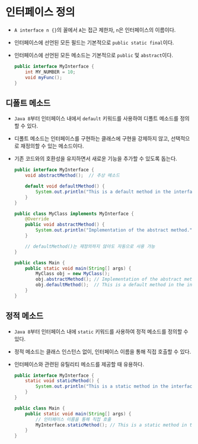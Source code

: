 # 인터페이스 정의

- `A interface n {}`의 꼴에서 `A`는 접근 제한자, `n`은 인터페이스의 이름이다.
- 인터페이스에 선언된 모든 필드는 기본적으로 `public static final`이다.
- 인터페이스에 선언된 모든 메소드는 기본적으로 `public` 및 `abstract`이다.

  ```java
  public interface MyInterface {
      int MY_NUMBER = 10;
      void myFunc();
  }
  ```

## 디폴트 메소드

- `Java 8`부터 인터페이스 내에서 `default` 키워드를 사용하여 디폴트 메소드를 정의할 수 있다.
- 디폴트 메소드는 인터페이스를 구현하는 클래스에 구현을 강제하지 않고, 선택적으로 재정의할 수 있는 메소드이다.
- 기존 코드와의 호환성을 유지하면서 새로운 기능을 추가할 수 있도록 돕는다.

  ```java
  public interface MyInterface {
      void abstractMethod();  // 추상 메소드

      default void defaultMethod() {
          System.out.println("This is a default method in the interface.");
      }
  }
  ```

  ```java
  public class MyClass implements MyInterface {
      @Override
      public void abstractMethod() {
          System.out.println("Implementation of the abstract method.");
      }

      // defaultMethod()는 재정의하지 않아도 자동으로 사용 가능
  }
  ```

  ```java
  public class Main {
      public static void main(String[] args) {
          MyClass obj = new MyClass();
          obj.abstractMethod(); // Implementation of the abstract method.
          obj.defaultMethod();  // This is a default method in the interface.
      }
  }
  ```

## 정적 메소드

- `Java 8`부터 인터페이스 내에 `static` 키워드를 사용하여 정적 메소드를 정의할 수 있다.
- 정적 메소드는 클래스 인스턴스 없이, 인터페이스 이름을 통해 직접 호출할 수 있다.
- 인터페이스와 관련된 유틸리티 메소드를 제공할 때 유용하다.

  ```java
  public interface MyInterface {
      static void staticMethod() {
          System.out.println("This is a static method in the interface.");
      }
  }

  public class Main {
      public static void main(String[] args) {
          // 인터페이스 이름을 통해 직접 호출
          MyInterface.staticMethod(); // This is a static method in the interface.
      }
  }
  ```
